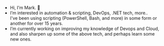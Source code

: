 - Hi, I’m Mark. 👋
- I’m interested in automation & scripting, DevOps, .NET tech, more..<br>
   I've been using scripting (PowerShell, Bash, and more) in some form or another for over 15 years.
- I’m currently working on improving my knowledge of Devops and Cloud, and also sharpen up some of the above tech, and perhaps learn some new ones.

<!---
  - I'm also branching out into a little Python..
- 💞️ I’m looking to collaborate on ...
- 📫 How to reach me ...
<!---
MarkE0/MarkE0 is a ✨ special ✨ repository because its `README.md` (this file) appears on your GitHub profile.
You can click the Preview link to take a look at your changes.
--->
